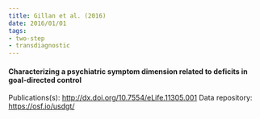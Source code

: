 ```yaml
---
title: Gillan et al. (2016)
date: 2016/01/01
tags:
- two-step
- transdiagnostic
---
```


#### Characterizing a psychiatric symptom dimension related to deficits in goal-directed control

Publications(s): http://dx.doi.org/10.7554/eLife.11305.001
Data repository: https://osf.io/usdgt/
